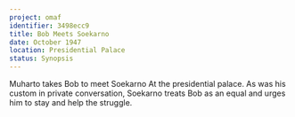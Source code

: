 ```yaml
---
project: omaf
identifier: 3498ecc9
title: Bob Meets Soekarno
date: October 1947 
location: Presidential Palace
status: Synopsis
---
```


Muharto takes Bob to meet Soekarno At the presidential palace. As was
his custom in private conversation, Soekarno treats Bob as an equal and
urges him to stay and help the struggle.